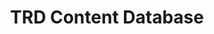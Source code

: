 ---
title: TRD Content Database
redirect_to: https://drive.google.com/drive/u/1/folders/0BwM3-gpEhNAVWGpxY2V4OWVNbGc?resourcekey=0-iRa95yv_jQKWxSVQqMji8g
redirect_from: 
  - /TRDContentDatabase
  - /trdcontentdatabase
---